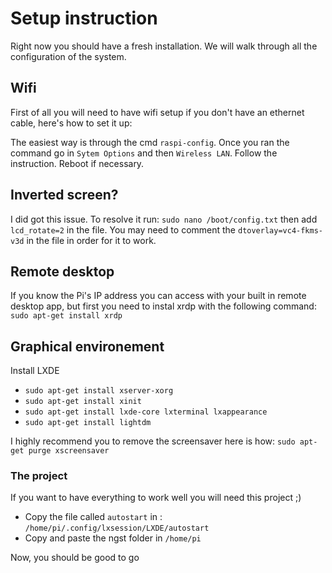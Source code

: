 # Setup instruction

Right now you should have a fresh installation. We will walk through all the configuration of the system.

## Wifi

First of all you will need to have wifi setup if you don't have an ethernet cable, here's how to set it up:

The easiest way is through the cmd `raspi-config`.
Once you ran the command go in `Sytem Options` and then `Wireless LAN`.
Follow the instruction.
Reboot if necessary.

## Inverted screen?

I did got this issue. To resolve it run: `sudo nano /boot/config.txt` then add `lcd_rotate=2` in the file.
You may need to comment the `dtoverlay=vc4-fkms-v3d` in the file in order for it to work.

## Remote desktop

If you know the Pi's IP address you can access with your built in remote desktop app, but first you need to instal xrdp with the following command: 
`sudo apt-get install xrdp`

## Graphical environement

Install LXDE

- `sudo apt-get install xserver-xorg`
- `sudo apt-get install xinit`
- `sudo apt-get install lxde-core lxterminal lxappearance`
- `sudo apt-get install lightdm`

I highly recommend you to remove the screensaver here is how: `sudo apt-get purge xscreensaver`

### The project

If you want to have everything to work well you will need this project ;)

- Copy the file called `autostart` in : `/home/pi/.config/lxsession/LXDE/autostart`
- Copy and paste the ngst folder in `/home/pi`

Now, you should be good to go
